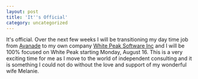 ```yaml
---
layout: post
title: 'It''s Official'
category: uncategorized
---
```


It's official.  Over the next few weeks I will be transitioning my day time job from <a href="http://www.avanade.com/">Avanade</a> to my own company <a href="http://www.whitepeaksoftware.com/">White Peak Software Inc</a> and I will be 100% focused on White Peak starting Monday, August 16.  This is a very exciting time for me as I move to the world of independent consulting and it is something I could not do without the love and support of my wonderful wife Melanie.
